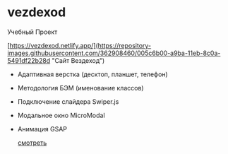 # vezdexod
Учебный Проект


[https://vezdexod.netlify.app/](https://repository-images.githubusercontent.com/362908460/005c6b00-a9ba-11eb-8c0a-5491df22b28d "Сайт Вездеход")

- Адаптивная верстка (десктоп, планшет, телефон)
- Методология БЭМ (именование классов)
- Подключение слайдера Swiper.js
- Модальное окно MicroModal
- Анимация GSAP

  [смотреть](https://vezdexod.netlify.app/)
